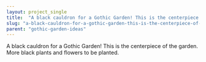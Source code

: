 ```yaml
---
layout: project_single
title:  "A black cauldron for a Gothic Garden! This is the centerpiece of the garden. More black plants and flowers to be planted."
slug: "a-black-cauldron-for-a-gothic-garden-this-is-the-centerpiece-of-the-garden-more"
parent: "gothic-garden-ideas"
---
```

A black cauldron for a Gothic Garden! This is the centerpiece of the garden. More black plants and flowers to be planted.